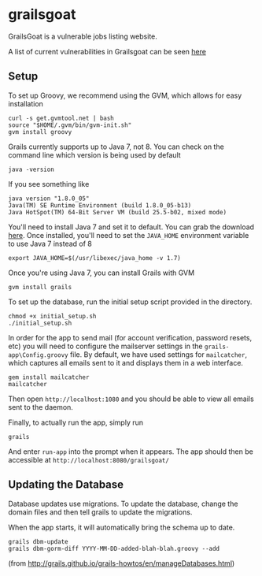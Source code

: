 grailsgoat
==========

GrailsGoat is a vulnerable jobs listing website.

A list of current vulnerabilities in Grailsgoat can be seen [here](info.txt)

Setup
-----

To set up Groovy, we recommend using the GVM, which allows for easy installation

    curl -s get.gvmtool.net | bash
    source "$HOME/.gvm/bin/gvm-init.sh"
    gvm install groovy
    
Grails currently supports up to Java 7, not 8. You can check on the command line which version is being used by default
    
    java -version
    
If you see something like

    java version "1.8.0_05"
    Java(TM) SE Runtime Environment (build 1.8.0_05-b13)
    Java HotSpot(TM) 64-Bit Server VM (build 25.5-b02, mixed mode)
    
You'll need to install Java 7 and set it to default. You can grab the download [here](http://www.oracle.com/technetwork/java/javase/downloads/jdk7-downloads-1880260.html). Once installed, you'll need to set the ```JAVA_HOME``` environment variable to use Java 7 instead of 8

    export JAVA_HOME=$(/usr/libexec/java_home -v 1.7)

Once you're using Java 7, you can install Grails with GVM

    gvm install grails

To set up the database, run the initial setup script provided in the directory.

    chmod +x initial_setup.sh
    ./initial_setup.sh

In order for the app to send mail (for account verification, password resets, etc) you will need to configure the mailserver settings in the ```grails-app\Config.groovy``` file. By default, we have used settings for ```mailcatcher```, which captures all emails sent to it and displays them in a web interface.

    gem install mailcatcher
    mailcatcher

Then open ```http://localhost:1080``` and you should be able to view all emails sent to the daemon.

Finally, to actually run the app, simply run

    grails
    
And enter ```run-app``` into the prompt when it appears. The app should then be accessible at ```http://localhost:8080/grailsgoat/```

Updating the Database
---------------------

Database updates use migrations. To update the database, change the domain files and then tell grails to update the migrations.

When the app starts, it will automatically bring the schema up to date.

    grails dbm-update
    grails dbm-gorm-diff YYYY-MM-DD-added-blah-blah.groovy --add
    
(from http://grails.github.io/grails-howtos/en/manageDatabases.html)
